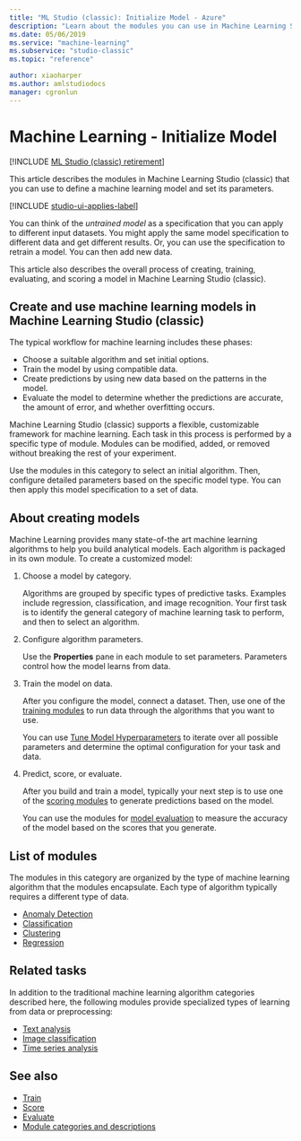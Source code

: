 ```yaml
---
title: "ML Studio (classic): Initialize Model - Azure"
description: "Learn about the modules you can use in Machine Learning Studio (classic) to define a machine learning model and set its parameters."
ms.date: 05/06/2019
ms.service: "machine-learning"
ms.subservice: "studio-classic"
ms.topic: "reference"

author: xiaoharper
ms.author: amlstudiodocs
manager: cgronlun
---
```

# Machine Learning - Initialize Model

[!INCLUDE [ML Studio (classic) retirement](../includes/machine-learning-studio-classic-deprecation.md)]

This article describes the modules in Machine Learning Studio (classic) that you can use to define a machine learning model and set its parameters. 

[!INCLUDE [studio-ui-applies-label](../includes/studio-ui-applies-label.md)]

You can think of the *untrained model* as a specification that you can apply to different input datasets. You might apply the same model specification to different data and get different results. Or, you can use the specification to retrain a model. You can then add new data.

This article also describes the overall process of creating, training, evaluating, and scoring a model in Machine Learning Studio (classic).

## Create and use machine learning models in Machine Learning Studio (classic)

The typical workflow for machine learning includes these phases:

- Choose a suitable algorithm and set initial options.
- Train the model by using compatible data.
- Create predictions by using new data based on the patterns in the model.
- Evaluate the model to determine whether the predictions are accurate, the amount of error, and whether overfitting occurs.

Machine Learning Studio (classic) supports a flexible, customizable framework for machine learning. Each task in this process is performed by a specific type of module. Modules can be modified, added, or removed without breaking the rest of your experiment.

Use the modules in this category to select an initial algorithm. Then, configure detailed parameters based on the specific model type. You can then apply this model specification to a set of data.

## About creating models

Machine Learning provides many state-of-the art machine learning algorithms to help you build analytical models. Each algorithm is packaged in its own module. To create a customized model:

1. Choose a model by category.

    Algorithms are grouped by specific types of predictive tasks. Examples include regression, classification, and image recognition. Your first task is to identify the general category of machine learning task to perform, and then to select an algorithm. 
 
2. Configure algorithm parameters.

    Use the **Properties** pane in each module to set parameters. Parameters control how the model learns from data.
 
3. Train the model on data.
 
    After you configure the model, connect a dataset. Then, use one of the [training modules](machine-learning-initialize-model.md) to run data through the algorithms that you want to use.
 
    You can use [Tune Model Hyperparameters](tune-model-hyperparameters.md) to iterate over all possible parameters and determine the optimal configuration for your task and data.
 
4. Predict, score, or evaluate.

    After you build and train a model, typically your next step is to use one of the [scoring modules](machine-learning-score.md) to generate predictions based on the model.
 
    You can use the modules for [model evaluation](machine-learning-evaluate.md) to measure the accuracy of the model based on the scores that you generate.
 
## List of modules

The modules in this category are organized by the type of machine learning algorithm that the modules encapsulate. Each type of algorithm typically requires a different type of data.

- [Anomaly Detection](anomaly-detection.md)
- [Classification](machine-learning-initialize-model-classification.md)
- [Clustering](machine-learning-initialize-model-clustering.md)
- [Regression](machine-learning-initialize-model-regression.md)

## Related tasks

In addition to the traditional machine learning algorithm categories described here, the following modules provide specialized types of learning from data or preprocessing:

- [Text analysis](text-analytics.md)
- [Image classification](pretrained-cascade-image-classification.md)
- [Time series analysis](time-series.md)

## See also
 
- [Train](machine-learning-train.md)
- [Score](machine-learning-score.md)
- [Evaluate](machine-learning-evaluate.md)
- [Module categories and descriptions](machine-learning-module-descriptions.md)
